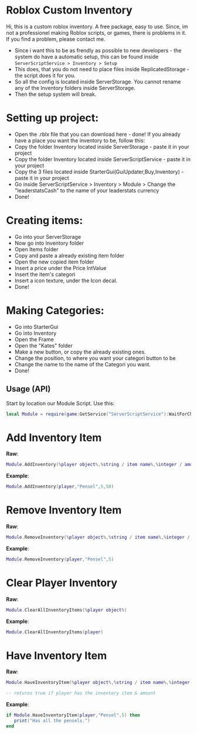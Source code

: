 # Roblox Custom Inventory

Hi, this is a custom roblox inventory. A free package, easy to use.
Since, im not a professionel making Roblox scripts, or games, there is problems in it.
If you find a problem, please contact me.

- Since i want this to be as frendly as possible to new developers - the system do have a automatic setup, this can be found inside `ServerScriptService > Inventory > Setup`
- This does, that you do not need to place files inside ReplicatedStorage - the script does it for you.
- So all the config is located inside ServerStorage. You cannot rename any of the Inventory folders inside ServerStorage.
- Then the setup system will break.

# Setting up project:
- Open the .rblx file that you can download here - done!
If you already have a place you want the inventory to be, follow this:
- Copy the folder Inventory located inside ServerStorage - paste it in your project
- Copy the folder Inventory located inside ServerScriptService - paste it in your project
- Copy the 3 files located inside StarterGui(GuiUpdater,Buy,Inventory) - paste it in your project
- Go inside ServerScriptService > Inventory > Module > Change the "leaderstatsCash" to the name of your leaderstats currency
- Done!

# Creating items: 
- Go into your ServerStorage
- Now go into Inventory folder
- Open Items folder 
- Copy and paste a already existing item folder
- Open the new copied item folder
- Insert a price under the Price IntValue
- Insert the item's categori
- Insert a icon texture, under the Icon decal.
- Done!

# Making Categories:
- Go into StarterGui
- Go into Inventory
- Open the Frame
- Open the "Kates" folder
- Make a new button, or copy the already existing ones.
- Change the position, to where you want your categori button to be
- Change the name to the name of the Categori you want.
- Done!

## Usage (API)

Start by location our Module Script.
Use this:
```lua
local Module = require(game:GetService("ServerScriptService"):WaitForChild("Inventory").Module)
```

# Add Inventory Item
__Raw__:
```lua
Module.AddInventory(%player object%,%string / item name%,%integer / amount%,%integer / price%)
```
__Example__:
```lua
Module.AddInventory(player,"Pensel",5,50)
```

# Remove Inventory Item
__Raw__:
```lua
Module.RemoveInventory(%player object%,%string / item name%,%integer / amount%)
```
__Example__:
```lua
Module.RemoveInventory(player,"Pensel",5)
```

# Clear Player Inventory
__Raw__:
```lua
Module.ClearAllInventoryItems(%player object%)
```
__Example__:
```lua
Module.ClearAllInventoryItems(player)
```

# Have Inventory Item
__Raw__:
```lua
Module.HaveInventoryItem(%player object%,%string / item name%,%integer / amount%)

-- returns true if player has the inventory item & amount
```
__Example__:
```lua
if Module.HaveInventoryItem(player,"Pensel",5) then
   print("Has all the pensels.")
end
```
